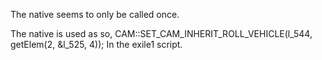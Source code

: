 The native seems to only be called once.

The native is used as so,
CAM::SET_CAM_INHERIT_ROLL_VEHICLE(l_544, getElem(2, &l_525, 4));
In the exile1 script.